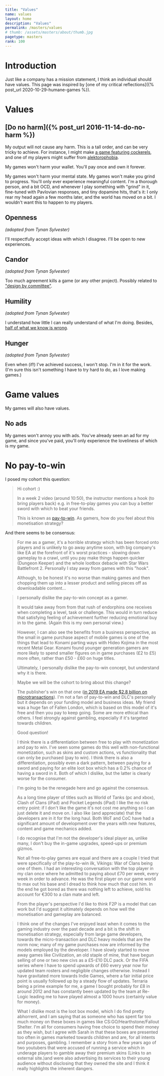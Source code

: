 ```yaml
---
title: "Values"
name: values
layout: home
description: "Values"
permalink: /masters/values
# thumb: /assets/masters/about/thumb.jpg
pagetype: masters
rank: 100
---
```


# Introduction

Just like a company has a mission statement, I think an individual should have values. This page was inspired by [one of my critical reflections]({% post_url 2020-10-29-humane-games %}).

# Values

## [Do no harm]({% post_url 2016-11-14-do-no-harm %})

My output will not cause any harm. This is a tall order, and can be very tricky to achieve. For instance, I might make [a game featuring cockerels](/games/cornwars), and one of my players might suffer from [alektorophobia](https://www.researchgate.net/publication/329315754_A_rare_case_report_of_alektorophobia_in_an_adult_male).

My games won't harm your wallet. You'll pay once and own it forever.

My games won't harm your mental state. My games won't make you grind to progress. You'll only ever experience meaningful content. I'm a thorough person, and a bit OCD, and whenever I play something with "grind" in it, fine-tuned with Pavlovian responses, and tiny dopamine hits, that's it: I only rear my head again a few months later, and the world has moved on a bit. I wouldn't want this to happen to my players.

## Openness

*(adopted from Tynan Sylvester)*

I'll respectfully accept ideas with which I disagree. I'll be open to new experiences.

## Candor

*(adopted from Tynan Sylvester)*

Too much agreement kills a game (or any other project). Possibly related to ["design by committee"](https://en.wikipedia.org/wiki/Design_by_committee).

## Humility

*(adopted from Tynan Sylvester)*

I understand how little I can really understand of what I'm doing. Besides, [half of what we know is wrong](https://staff.washington.edu/gray/misc/which-half.html).


## Hunger

*(adopted from Tynan Sylvester)*

Even when (if!) I've achieved success, I won't stop. I'm in it for the work. (I'm sure this isn't something I have to try hard to do, as I love making games.)

# Game values

My games will also have values.

## No ads

My games won't annoy you with ads. You've already seen an ad for my game, and since you've paid, you'll only experience the loveliness of which is my game.


# No pay-to-win

I posed my cohort this question:

> Hi cohort :)
> 
> In a week 2 video (around 10:50), the instructor mentions a hook (to bring players back) e.g. in free-to-play games you can buy a better sword with which to beat your friends.
>
> This is known as [pay-to-win](https://en.wikipedia.org/wiki/Free-to-play#Pay-to-win). As gamers, how do you feel about this monetisation strategy?

And there seems to be consensus:


> For me as a gamer, it's a horrible strategy which has been forced onto players and is unlikely to go away anytime soon, with big company's like EA at the forefront of it's worst practices - slowing down gameplay to a crawl, until you pay make things happen quicker (Dungeon Keeper) and the whole lootbox debacle with Star Wars Battlefront 2.  Personally I stay away from games with this "hook".
> 
> Although, to be honest it's no worse than making games and then chopping them up into a lesser product and selling pieces off as downloadable content...


> I personally dislike the pay-to-win concept as a gamer. 
> 
> It would take away from from that rush of endorphins one receives when completing a level, task or challenge. This would in turn reduce that satisfying feeling of achievement  further reducing emotional buy in to the game. (Again this is my own personal view.)
> 
> However, I can also see the benefits from a business perspective, as the small in game purchase aspect of mobile games is one of the things that lead to Konami parting ways with Hideo Kojima in the most recent Metal Gear. Konami found younger generation gamers are more likely to spend smaller figures on in game purchases (£2 to £5) more often, rather than £50 - £60 on huge titles.
> 
> Ultimately, I personally dislike the pay-to-win concept, but understand why it is there. 
> 
> Maybe we will be the cohort to bring about this change?


> The publisher's win on that one ([in 2019 EA made $2.8 billion on microtransactions](https://www.gamespot.com/articles/ea-made-almost-1-billion-on-microtransactions-last/1100-6473240/)). I'm not a fan of pay-to-win and DLC's personally but it depends on your funding model and business ideas. My friend was a huge fan of Fallen London, which is based on this model of it's free and then you pay to keep going. Some are more ethical than others. I feel strongly against gambling, especially if it's targeted towards children.
> 
> Good question!

> I think there is a differentiation between free to play with monetization and pay to win. I've seen some games do this well with non-functional monetization, such as skins and custom actions, vs functionality that can only be purchased (pay to win). I think there is also a differentiation, possibly even a dark pattern, between paying for a sword and paying for an elite loot box which has a 0.2% chance of having a sword in it. Both of which I dislike, but the latter is clearly worse for the consumer. 


> I'm going to be the renegade here and go against the consensus.
> 
> As a long time player of titles such as World of Tanks (pc and xbox), Clash of Clans (iPad) and Pocket Legends (iPad) I like the no risk entry point: if I don't like the game it's not cost me anything so I can just delete it and move on. I also like (and appreciate) that the developers are in it for the long haul. Both WoT and CoC have had a significant amount of development over the years with new features, content and game mechanics added.
> 
> I do recognise that I'm not the developer's ideal player as, unlike many, I don't buy the in-game upgrades, speed-ups or premium gizmos.
> 
> Not all free-to-play games are equal and there are a couple I tried that were specifically of the play-to-win ilk, Vikings: War of Clans being one of them. I had an interesting conversation with the top player in my clan once where he admitted to paying about £70 per week, every week in order to advance. He was the first player on our game world to max out his base and I dread to think how much that cost him. In the end he got bored as there was nothing left to achieve, sold his account for €300 to a clan mate and left.
> 
> From the player's perspective I'd like to think F2P is a model that can work but I'd suggest it ultimately depends on how well the monetisation and gameplay are balanced.

> I think one of the changes I've enjoyed least when it comes to the gaming industry over the past decade and a bit is the shift in monetisation strategy, especially from large game developers, towards the micro-transaction and DLC heavy models that are the norm now; many of my game purchases now are informed by the models employed by the developer. I have slowly started to move away games like Civilization, an old staple of mine, that have begun selling of one or two new civs as a £5-£10 DLC pack. Or the FIFA series where I have to spend upwards of £60 every year now for updated team rosters and negligible changes otherwise. Instead I have gravitated more towards Indie Games, where a fair initial price point is usually followed up by a steady flow of updates. Terraria being a prime example for me, a game I bought probably for £8 in around 2012 and has constantly been updated by the team at Re-Logic leading me to have played almost a 1000 hours (certainly value for money).
> 
> What I dislike most is the loot box model, which I do find pretty abhorrent, and I am saying that as someone who has spent far too much money on these boxes in games like CS:GO/Hearthstone/Fallout Shelter. I'm all for consumers having free choice to spend their money as they wish, but I agree with Sarah in that these boxes are presented too often in games marketed towards children and are, for all intents and purposes, gambling. I remember a story from a few years ago of two youtubers that were accused of running a service which in underage players to gamble away their premium skins  (Links to an external site.)and were also advertising its services to their young audience without disclosing that they owned the site and I think it really highlights the inherent dangers.